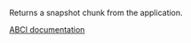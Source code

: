 Returns a snapshot chunk from the application.

[ABCI documentation](https://docs.cometbft.com/v1.0/spec/abci/abci++_methods#loadsnapshotchunk)

